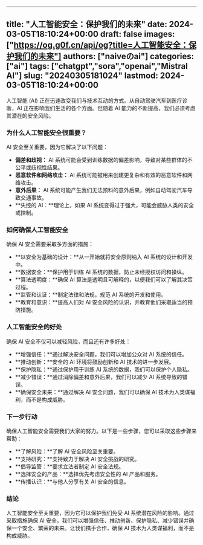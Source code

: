 
---
title: "人工智能安全：保护我们的未来"
date: 2024-03-05T18:10:24+00:00
draft: false
images: ["https://og.g0f.cn/api/og?title=人工智能安全：保护我们的未来"]
authors: ["naiveのai"]
categories: ["ai"]
tags: ["chatgpt","sora","openai","Mistral AI"]
slug: "20240305181024"
lastmod: 2024-03-05T18:10:24+00:00
---
人工智能 (AI) 正在迅速改变我们与技术互动的方式。从自动驾驶汽车到医疗诊断，AI 正在影响我们生活的各个方面。但随着 AI 能力的不断提高，我们必须考虑其潜在的安全风险。

### 为什么人工智能安全很重要？

AI 安全至关重要，因为它解决了以下问题：

- **偏差和歧视：** AI 系统可能会受到训练数据的偏差影响，导致对某些群体的不公平或歧视性结果。
- **恶意软件和网络攻击：** AI 系统可能被用来创建更复杂和有效的恶意软件和网络攻击。
- **意外后果：** AI 系统可能产生我们无法预料的意外后果，例如自动驾驶汽车导致交通事故。
- **失控的 AI：**理论上，如果 AI 系统变得过于强大，可能会威胁人类的安全或控制。

### 如何确保人工智能安全

确保 AI 安全需要采取多方面的措施：

- **以安全为基础的设计：**从一开始就将安全原则纳入 AI 系统的设计和开发中。
- **数据安全：**保护用于训练 AI 系统的数据，防止未经授权访问和操纵。
- **算法透明度：**确保 AI 算法是透明且可解释的，以便我们可以了解其决策过程。
- **监管和认证：**制定法律和法规，规范 AI 系统的开发和使用。
- **教育和意识：**提高人们对 AI 安全风险的认识，并教育他们采取适当的预防措施。

### 人工智能安全的好处

确保 AI 安全不仅可以减轻风险，而且还有许多好处：

- **增强信任：**通过解决安全问题，我们可以增加公众对 AI 系统的信任。
- **推动创新：**安全的 AI 环境将鼓励创新和 AI 技术的进一步发展。
- **保护隐私：**通过保护用于训练 AI 系统的数据，我们可以保护个人隐私。
- **减少错误：**通过消除偏差和意外后果，我们可以减少 AI 系统导致的错误。
- **确保安全未来：**通过解决 AI 安全问题，我们可以确保 AI 技术为人类谋福利，而不是构成威胁。

### 下一步行动

确保人工智能安全需要我们大家的努力。以下是一些步骤，您可以采取这些步骤来帮助：

- **了解风险：**了解 AI 安全风险至关重要。
- **支持研究：**支持致力于解决 AI 安全挑战的研究。
- **倡导监管：**要求立法者制定 AI 安全法规。
- **选择安全的产品：**选择优先考虑安全性的 AI 产品和服务。
- **传播认识：**与他人分享有关 AI 安全的信息。

### 结论

人工智能安全至关重要，因为它可以保护我们免受 AI 系统潜在风险的影响。通过采取措施确保 AI 安全，我们可以增强信任、推动创新、保护隐私、减少错误并确保一个安全、繁荣的未来。让我们携手合作，确保 AI 技术为人类谋福利，而不是构成威胁。